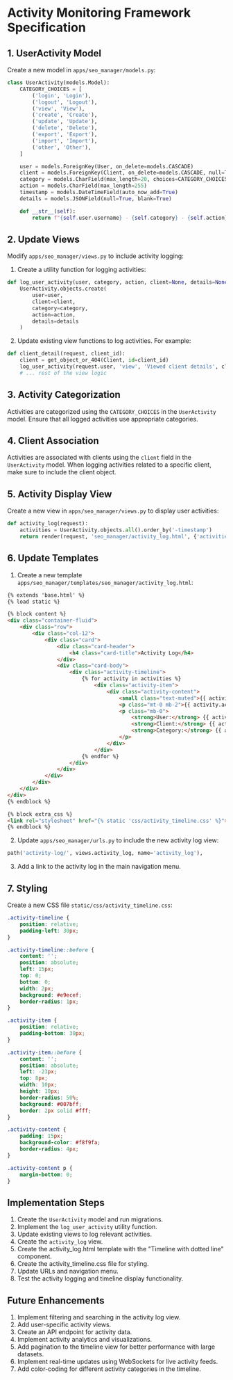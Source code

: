 # Activity Monitoring Framework Specification

## 1. UserActivity Model

Create a new model in `apps/seo_manager/models.py`:

```python
class UserActivity(models.Model):
    CATEGORY_CHOICES = [
        ('login', 'Login'),
        ('logout', 'Logout'),
        ('view', 'View'),
        ('create', 'Create'),
        ('update', 'Update'),
        ('delete', 'Delete'),
        ('export', 'Export'),
        ('import', 'Import'),
        ('other', 'Other'),
    ]

    user = models.ForeignKey(User, on_delete=models.CASCADE)
    client = models.ForeignKey(Client, on_delete=models.CASCADE, null=True, blank=True)
    category = models.CharField(max_length=20, choices=CATEGORY_CHOICES)
    action = models.CharField(max_length=255)
    timestamp = models.DateTimeField(auto_now_add=True)
    details = models.JSONField(null=True, blank=True)

    def __str__(self):
        return f"{self.user.username} - {self.category} - {self.action}"
```

## 2. Update Views

Modify `apps/seo_manager/views.py` to include activity logging:

1. Create a utility function for logging activities:

```python
def log_user_activity(user, category, action, client=None, details=None):
    UserActivity.objects.create(
        user=user,
        client=client,
        category=category,
        action=action,
        details=details
    )
```

2. Update existing view functions to log activities. For example:

```python
def client_detail(request, client_id):
    client = get_object_or_404(Client, id=client_id)
    log_user_activity(request.user, 'view', 'Viewed client details', client=client)
    # ... rest of the view logic
```

## 3. Activity Categorization

Activities are categorized using the `CATEGORY_CHOICES` in the `UserActivity` model. Ensure that all logged activities use appropriate categories.

## 4. Client Association

Activities are associated with clients using the `client` field in the `UserActivity` model. When logging activities related to a specific client, make sure to include the client object.

## 5. Activity Display View

Create a new view in `apps/seo_manager/views.py` to display user activities:

```python
def activity_log(request):
    activities = UserActivity.objects.all().order_by('-timestamp')
    return render(request, 'seo_manager/activity_log.html', {'activities': activities})
```

## 6. Update Templates

1. Create a new template `apps/seo_manager/templates/seo_manager/activity_log.html`:

```html
{% extends 'base.html' %}
{% load static %}

{% block content %}
<div class="container-fluid">
    <div class="row">
        <div class="col-12">
            <div class="card">
                <div class="card-header">
                    <h4 class="card-title">Activity Log</h4>
                </div>
                <div class="card-body">
                    <div class="activity-timeline">
                        {% for activity in activities %}
                            <div class="activity-item">
                                <div class="activity-content">
                                    <small class="text-muted">{{ activity.timestamp|date:"F d, Y H:i" }}</small>
                                    <p class="mt-0 mb-2">{{ activity.action }}</p>
                                    <p class="mb-0">
                                        <strong>User:</strong> {{ activity.user.username }}<br>
                                        <strong>Client:</strong> {{ activity.client.name|default:"N/A" }}<br>
                                        <strong>Category:</strong> {{ activity.get_category_display }}
                                    </p>
                                </div>
                            </div>
                        {% endfor %}
                    </div>
                </div>
            </div>
        </div>
    </div>
</div>
{% endblock %}

{% block extra_css %}
<link rel="stylesheet" href="{% static 'css/activity_timeline.css' %}">
{% endblock %}
```

2. Update `apps/seo_manager/urls.py` to include the new activity log view:

```python
path('activity-log/', views.activity_log, name='activity_log'),
```

3. Add a link to the activity log in the main navigation menu.

## 7. Styling

Create a new CSS file `static/css/activity_timeline.css`:

```css
.activity-timeline {
    position: relative;
    padding-left: 30px;
}

.activity-timeline::before {
    content: '';
    position: absolute;
    left: 15px;
    top: 0;
    bottom: 0;
    width: 2px;
    background: #e9ecef;
    border-radius: 1px;
}

.activity-item {
    position: relative;
    padding-bottom: 30px;
}

.activity-item::before {
    content: '';
    position: absolute;
    left: -23px;
    top: 8px;
    width: 10px;
    height: 10px;
    border-radius: 50%;
    background: #007bff;
    border: 2px solid #fff;
}

.activity-content {
    padding: 15px;
    background-color: #f8f9fa;
    border-radius: 4px;
}

.activity-content p {
    margin-bottom: 0;
}
```

## Implementation Steps

1. Create the `UserActivity` model and run migrations.
2. Implement the `log_user_activity` utility function.
3. Update existing views to log relevant activities.
4. Create the `activity_log` view.
5. Create the activity_log.html template with the "Timeline with dotted line" component.
6. Create the activity_timeline.css file for styling.
7. Update URLs and navigation menu.
8. Test the activity logging and timeline display functionality.

## Future Enhancements

1. Implement filtering and searching in the activity log view.
2. Add user-specific activity views.
3. Create an API endpoint for activity data.
4. Implement activity analytics and visualizations.
5. Add pagination to the timeline view for better performance with large datasets.
6. Implement real-time updates using WebSockets for live activity feeds.
7. Add color-coding for different activity categories in the timeline.